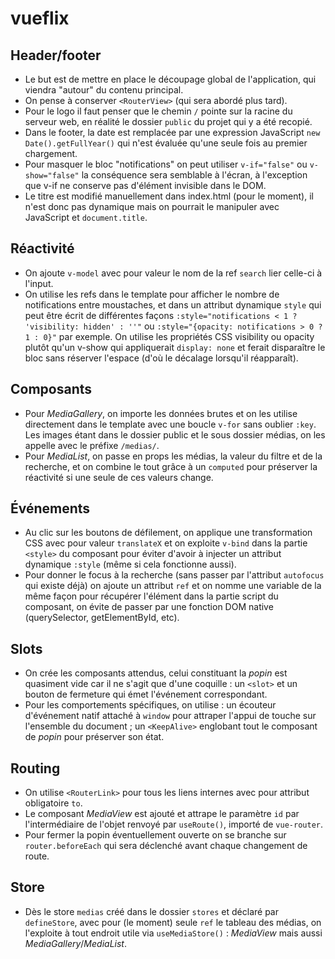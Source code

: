 # vueflix

## Header/footer

- Le but est de mettre en place le découpage global de l'application, qui viendra "autour" du contenu principal.
- On pense à conserver `<RouterView>` (qui sera abordé plus tard).
- Pour le logo il faut penser que le chemin `/` pointe sur la racine du serveur web, en réalité le dossier `public` du projet qui y a été recopié.
- Dans le footer, la date est remplacée par une expression JavaScript `new Date().getFullYear()` qui n'est évaluée qu'une seule fois au premier chargement.
- Pour masquer le bloc "notifications" on peut utiliser `v-if="false"` ou `v-show="false"` la conséquence sera semblable à l'écran, à l'exception que v-if ne conserve pas d'élément invisible dans le DOM.
- Le titre est modifié manuellement dans index.html (pour le moment), il n'est donc pas dynamique mais on pourrait le manipuler avec JavaScript et `document.title`.

## Réactivité

- On ajoute `v-model` avec pour valeur le nom de la ref `search` lier celle-ci à l'input.
- On utilise les refs dans le template pour afficher le nombre de notifications entre moustaches, et dans un attribut dynamique `style` qui peut être écrit de différentes façons `:style="notifications < 1 ? 'visibility: hidden' : ''"` ou `:style="{opacity: notifications > 0 ? 1 : 0}"` par exemple. On utilise les propriétés CSS visibility ou opacity plutôt qu'un v-show qui appliquerait `display: none` et ferait disparaître le bloc sans réserver l'espace (d'où le décalage lorsqu'il réapparaît).

## Composants

- Pour _MediaGallery_, on importe les données brutes et on les utilise directement dans le template avec une boucle `v-for` sans oublier `:key`. Les images étant dans le dossier public et le sous dossier médias, on les appelle avec le préfixe `/medias/`.
- Pour _MediaList_, on passe en props les médias, la valeur du filtre et de la recherche, et on combine le tout grâce à un `computed` pour préserver la réactivité si une seule de ces valeurs change.

## Événements

- Au clic sur les boutons de défilement, on applique une transformation CSS avec pour valeur `translateX` et on exploite `v-bind` dans la partie `<style>` du composant pour éviter d'avoir à injecter un attribut dynamique `:style` (même si cela fonctionne aussi).
- Pour donner le focus à la recherche (sans passer par l'attribut `autofocus` qui existe déjà) on ajoute un attribut `ref` et on nomme une variable de la même façon pour récupérer l'élément dans la partie script du composant, on évite de passer par une fonction DOM native (querySelector, getElementById, etc).

## Slots

- On crée les composants attendus, celui constituant la _popin_ est quasiment vide car il ne s'agit que d'une coquille : un `<slot>` et un bouton de fermeture qui émet l'événement correspondant.
- Pour les comportements spécifiques, on utilise : un écouteur d'événement natif attaché à `window` pour attraper l'appui de touche sur l'ensemble du document ; un `<KeepAlive>` englobant tout le composant de _popin_ pour préserver son état.

## Routing

- On utilise `<RouterLink>` pour tous les liens internes avec pour attribut obligatoire `to`.
- Le composant _MediaView_ est ajouté et attrape le paramètre `id` par l'intermédiaire de l'objet renvoyé par `useRoute()`, importé de `vue-router`.
- Pour fermer la popin éventuellement ouverte on se branche sur `router.beforeEach` qui sera déclenché avant chaque changement de route.

## Store

- Dès le store `medias` créé dans le dossier `stores` et déclaré par `defineStore`, avec pour (le moment) seule `ref` le tableau des médias, on l'exploite à tout endroit utile via `useMediaStore()` : _MediaView_ mais aussi _MediaGallery_/_MediaList_.
